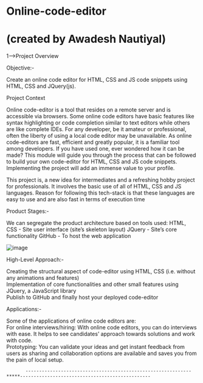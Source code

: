 # Online-code-editor
# (created by Awadesh Nautiyal)

1-->Project Overview

Objective:- 

Create an online code editor for HTML, CSS and JS code snippets using HTML, CSS and JQuery(js).


Project Context

Online code-editor is a tool that resides on a remote server and is accessible via browsers. Some online code editors have basic features like syntax highlighting or code completion similar to text editors while others are like complete IDEs.
For any developer, be it amateur or professional, often the liberty of using a local code editor may be unavailable. As online code-editors are fast, efficient and greatly popular, it is a familiar tool among developers. If you have used one, ever wondered how it can be made? This module will guide you through the process that can be followed to build your own code-editor for HTML, CSS and JS code snippets. Implementing the project will add an immense value to your profile.

This project is, a new idea for intermediates and a refreshing hobby project for professionals. It involves the basic use of all of HTML, CSS and JS languages. Reason for following this tech-stack is that these languages are easy to use and are also fast in terms of execution time



Product Stages:-

We can segregate the product architecture based on tools used:
HTML, CSS - Site user interface (site’s skeleton layout)
JQuery - Site’s core functionality
GitHub - To host the web application

![image](https://user-images.githubusercontent.com/76896819/162157365-ab2c7924-280b-4dd8-b6ef-230614883e10.png)


High-Level Approach:-

Creating the structural aspect of code-editor using HTML, CSS (i.e. without any animations and features)   
Implementation of core functionalities and other small features using JQuery, a JavaScript library    
Publish to GitHub and finally host your deployed code-editor     


Applications:-

Some of the applications of online code editors are:    
For online interviews/hiring: With online code editors, you can do interviews with ease. It helps to see candidates’ approach towards solutions and work with code.     
Prototyping: You can validate your ideas and get instant feedback from users as sharing and collaboration options are available and saves you from the pain of local setup.    

   
   
           -------------------------------------------------------------*****------------------------------------------------
